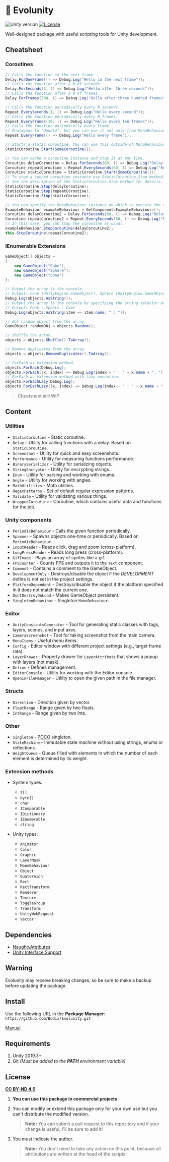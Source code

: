 # 🌿 Evolunity

![Unity version](https://img.shields.io/badge/unity-2019.3%2B-blue?logo=unity)
[![License](https://img.shields.io/badge/license-CC%20BY--ND%204.0-green)](#license)

Well-designed package with useful scripting tools for Unity development.

## Cheatsheet

### Coroutines

```csharp
// Calls the function in the next frame.
Delay.ForOneFrame(() => Debug.Log("Hello in the next frame"));
// Calls the function after a N of seconds.
Delay.ForSeconds(3, () => Debug.Log("Hello after three seconds"));
// Calls the function after a N of frames.
Delay.ForFrames(300, () => Debug.Log("Hello after three hundred frames"));

// Calls the function periodically every N seconds.
Repeat.EverySeconds(1, () => Debug.Log("Hello every second"));
// Calls the function periodically every N frames.
Repeat.EveryFrames(10, () => Debug.Log("Hello every ten frames"));
// Calls the function periodically every frame.
// Analogous to "Update", but you can use it not only from MonoBehaviour classes.
Repeat.EveryFrame(() => Debug.Log("Hello every frame"));

// Starts a static coroutine. You can use this outside of MonoBehaviour.
StaticCoroutine.Start(SomeCoroutine());

// You can cache a coroutine instance and stop it at any time.
Coroutine delayCoroutine = Delay.ForSeconds(60, () => Debug.Log("Delay coroutine"));
Coroutine repeatCoroutine = Repeat.EverySeconds(60, () => Debug.Log("Repeat coroutine"));
Coroutine staticCoroutine = StaticCoroutine.Start(SomeCoroutine());
// To stop a cached coroutine instance use StaticCoroutine.Stop method.
// See the description of the StaticCoroutine.Stop method for details.
StaticCoroutine.Stop(delayCoroutine);
StaticCoroutine.Stop(repeatCoroutine);
StaticCoroutine.Stop(staticCoroutine);

// You can specify the MonoBehaviour instance on which to execute the coroutine.
ExampleBehaviour exampleBehaviour = GetComponent<ExampleBehaviour>();
Coroutine delayCoroutine2 = Delay.ForSeconds(60, () => Debug.Log("Delay coroutine"), exampleBehaviour);
Coroutine repeatCoroutine2 = Repeat.EverySeconds(60, () => Debug.Log("Repeat coroutine"), this);
// In this case, you can stop the coroutine as usual.
exampleBehaviour.StopCoroutine(delayCoroutine2);
this.StopCoroutine(repeatCoroutine2);
```

### IEnumerable Extensions

```csharp
GameObject[] objects =
{
    new GameObject("Cube"),
    new GameObject("Sphere"),
    new GameObject("Cone")
};

// Output the array to the console.
// Output: Cone (UnityEngine.GameObject), Sphere (UnityEngine.GameObject), Cube (UnityEngine.GameObject)
Debug.Log(objects.AsString());
// Output the array to the console by specifying the string selector and separator.
// Output: Cone : Sphere : Cube
Debug.Log(objects.AsString(item => item.name, " : "));

// Get random object from the array.
GameObject randomObj = objects.Random();

// Shuffle the array.
objects = objects.Shuffle().ToArray();

// Remove duplicates from the array.
objects = objects.RemoveDuplicates().ToArray();

// ForEach as extension method.
objects.ForEach(Debug.Log);
objects.ForEach((x, index) => Debug.Log(index + " : " + x.name + ", "));
// ForEach as extension method with lazy execution.
objects.ForEachLazy(Debug.Log);
objects.ForEachLazy((x, index) => Debug.Log(index + " : " + x.name + ", "));
```

> Cheatsheet still WIP

## Content

### Utilities

- `StaticCoroutine` - Static coroutine.
- `Delay` - Utility for calling functions with a delay. Based on `StaticCoroutine`.
- `Screenshot` - Utility for quick and easy screenshots.
- `Performance` - Utility for measuring functions performance.
- `BinarySerializer` - Utility for serializing objects.
- `StringEncryptor` - Utility for encrypting strings.
- `Enum` - Utility for parsing and working with enums.
- `Angle` - Utility for working with angles.
- `MathUtilities` - Math utilities.
- `RegexPatterns` - Set of default regular expression patterns.
- `Validate` - Utility for validating various things.
- `WrappedCoroutine` - Coroutine, which contains useful data and functions for the job.

### Unity components

- `PeriodicBehaviour` - Calls the given function periodically.
- `Spawner` - Spawns objects one-time or periodically. Based on `PeriodicBehaviour`.
- `InputReader` - Reads click, drag and zoom (cross-platform).
- `LongPressReader` - Reads long press (cross-platform).
- `GifImage` - Plays an array of sprites like a gif.
- `FPSCounter` - Counts FPS and outputs it to the `Text` component.
- `Comment` - Contains a comment to the GameObject.
- `DevelopmentOnly` - Destroys/disable the object if the *DEVELOPMENT* define is not set in the project settings.
- `PlatformDependent` - Destroys/disable the object if the platform specified in it does not match the current one.
- `DontDestroyOnLoad` - Makes GameObject persistent.
- `SingletonBehaviour` - Singleton `MonoBehaviour`.

### Editor

- `UnityConstantsGenerator` - Tool for generating static classes with tags, layers, scenes, and input axes.
- `CameraScreenshot` - Tool for taking screenshot from the main camera.
- `MenuItems` - Useful menu items.
- `Config` - Editor window with different project settings (e.g., target frame rate).
- `LayerDrawer` - Property drawer for `LayerAttribute` that shows a popup with layers (not mask).
- `Define` - Defines management.
- `EditorConsole` - Utility for working with the Editor console.
- `OpenInFileManager` - Utility to open the given path in the file manager.

### Structs

- `Direction` - Direction given by vector.
- `FloatRange` - Range given by two floats.
- `IntRange` - Range given by two ints.

### Other

- `Singleton` - [POCO](https://ru.wikipedia.org/wiki/Plain_old_CLR_object) singleton.
- `StateMachine` - Immutable state machine without using strings, enums or reflections.
- `WeightQueue` - Queue filled with elements in which the number of each element is determined by its weight.

### Extension methods

- System types:
  - `T[]`
  - `byte[]`
  - `char`
  - `IComparable`
  - `IDictionary`
  - `IEnumerable`
  - `string`

- Unity types:
  - `Animator`
  - `Color`
  - `Graphic`
  - `LayerMask`
  - `MonoBehaviour`
  - `Object`
  - `Quaternion`
  - `Rect`
  - `RectTransform`
  - `Renderer`
  - `Texture`
  - `ToggleGroup`
  - `Transform`
  - `UnityWebRequest`
  - `Vector`

## Dependencies

- [NaughtyAttributes](https://github.com/dbrizov/NaughtyAttributes)
- [Unity Interface Support](https://github.com/TheDudeFromCI/Unity-Interface-Support)

## Warning

Evolunity may receive breaking changes, so be sure to make a backup before updating the package.

## Install

Use the following URL in the **Package Manager**:
`https://github.com/Bodix/Evolunity.git`

  [Manual](https://docs.unity3d.com/2019.3/Documentation/Manual/upm-ui-giturl.html)

## Requirements

1. Unity 2019.3+
2. Git
  *(Must be added to the **PATH** environment variable)*

## License

[**CC BY-ND 4.0**](https://creativecommons.org/licenses/by-nd/4.0/)

1. **You can use this package in commercial projects.**

2. You can modify or extend this package only for your own use but you can't distribute the modified version.
    >**Note:** You can submit a pull request to this repository and if your change is useful, I'll be sure to add it!

3. You must indicate the author.
    >**Note:** You don't need to take any action on this point, because all attributions are written at the head of the scripts!
